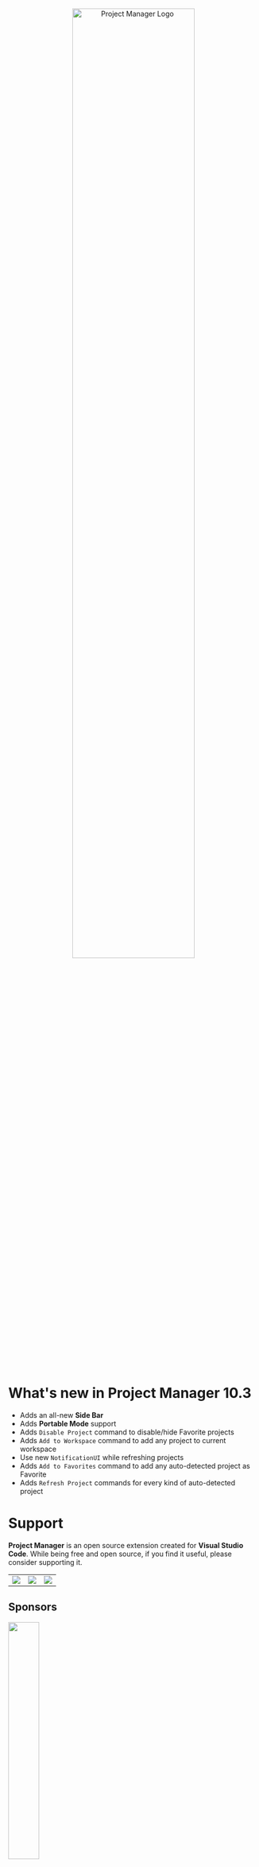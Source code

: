 <p align="center">
  <br />
  <a title="Learn more about Project Manager" href="http://github.com/alefragnani/vscode-project-manager"><img src="https://raw.githubusercontent.com/alefragnani/vscode-project-manager/master/images/vscode-project-manager-logo-readme.png" alt="Project Manager Logo" width="70%" /></a>
</p>

# What's new in Project Manager 10.3

* Adds an all-new **Side Bar**
* Adds **Portable Mode** support
* Adds `Disable Project` command to disable/hide Favorite projects
* Adds `Add to Workspace` command to add any project to current workspace
* Use new `NotificationUI` while refreshing projects
* Adds `Add to Favorites` command to add any auto-detected project as Favorite
* Adds `Refresh Project` commands for every kind of auto-detected project

# Support

**Project Manager** is an open source extension created for **Visual Studio Code**. While being free and open source, if you find it useful, please consider supporting it.

<table align="center" width="60%" border="0">
  <tr>
    <td>
      <a title="Paypal" href="https://www.paypal.com/cgi-bin/webscr?cmd=_donations&business=EP57F3B6FXKTU&lc=US&item_name=Alessandro%20Fragnani&item_number=vscode%20extensions&currency_code=USD&bn=PP%2dDonationsBF%3abtn_donate_SM%2egif%3aNonHosted"><img src="https://www.paypalobjects.com/en_US/i/btn/btn_donate_SM.gif"/></a>
    </td>
    <td>
      <a title="Paypal" href="https://www.paypal.com/cgi-bin/webscr?cmd=_donations&business=EP57F3B6FXKTU&lc=BR&item_name=Alessandro%20Fragnani&item_number=vscode%20extensions&currency_code=BRL&bn=PP%2dDonationsBF%3abtn_donate_SM%2egif%3aNonHosted"><img src="https://www.paypalobjects.com/pt_BR/i/btn/btn_donate_SM.gif"/></a>
    </td>
    <td>
      <a title="Patreon" href="https://www.patreon.com/alefragnani"><img src="https://raw.githubusercontent.com/alefragnani/oss-resources/master/images/button-become-a-patron-rounded-small.png"/></a>
    </td>
  </tr>
</table>

## Sponsors

<a title="Try CodeStream" href="https://codestream.com/?utm_source=vscmarket&utm_medium=banner&utm_campaign=projectmanager"><img src="https://alt-images.codestream.com/codestream_logo_projectmanager.png" width="35%"/></a></br>
Discuss, review, and share code with your team in VS Code. Links discussions about code to your code. Integrates w/ Slack, Jira, Trello, and Live Share.<br> <a title="Try CodeStream" href="https://codestream.com/?utm_source=vscmarket&utm_medium=banner&utm_campaign=projectmanager">Try it free</a>

<br>

# Project Manager

It helps you to easily access your projects, no matter where they are located. _Don't miss that important projects anymore_. You can define your own **Favorite** projects, or choose for auto-detect **VSCode** projects, **Git**, **Mercurial** and **SVN** repositories or **any** folder.

Since version 8 you have a dedicated **Side Bar** for your projects!

Here are some of the features that **Project Manager** provides:

* Save any project as **Favorite**
* Auto-detect **VSCode**, **Git**, **Mercurial** or **SVN** repositiories
* Open projects in the same or new window
* Identify _deleted/renamed_ projects
* A **Status Bar** which identifies the current project
* A dedicated **Side Bar**

# Features

## Available Commands

* `Project Manager: Save Project` Save the current folder as a new project
* `Project Manager: Edit Project` Edit your projects manually (`projects.json`)
* `Project Manager: List Projects to Open` List all saved/detected projects and pick one
* `Project Manager: List Projects to Open in New Window` List all saved/detected projects and pick one to be opened in New Window
* `Project Manager: Refresh Projects` Refresh the cached projects

## Manage your projects

### Save Project

You can save the current project in the manager at any time. You just need to type a name. It even suggests a name to you _automatically_ :)

![Save](https://github.com/alefragnani/vscode-project-manager/raw/master/images/project-manager-save.png)
 
### Edit Projects

For easier customization of your project list, you can edit the `projects.json` file directly inside **Code**. Just execute `Project Manager: Edit Projects` and the `projects.json` file is opened. Simple as this:

```json
[
    {
        "name": "Pascal MI",
        "rootPath": "c:\\PascalProjects\\pascal-menu-insight",
        "paths": [],
        "group": "",
        "enabled": true
    },
    {
        "name": "Bookmarks",
        "rootPath": "$home\\Documents\\GitHub\\vscode-bookmarks",
        "paths": [],
        "group": "",
        "enabled": true
    },
    {
        "name": "Numbered Bookmarks",
        "rootPath": "$home\\Documents\\GitHub\\vscode-numbered-bookmarks",
        "paths": [],
        "group": "",
        "enabled": false
    }
]
```

For now, only `name`, `rootPath`, and `enabled` fields are used.
> Use a special variable called `$home` while defining any `path`. It will be replaced by the HOME folder.

> Projects that are *not* `enabled` will be hidden from project listings until re-enabled.

> Be sure that the JSON file is well-formed. Otherwise, **Project Manager** will not be able to open it, and an error message like this should appear. In this case, you should use the `Open File` button to fix it.

![Corrupted](https://github.com/alefragnani/vscode-project-manager/raw/master/images/project-manager-edit-corrupted-projectsJson.png)

## Access 

### List Projects to Open

Shows your projects and select one to open.

### List Projects to Open in New Window

Just like **List Projects** but always opening in **New Window**.

## Keyboard Focused Users

If you are a keyboard focused user and uses _Vim like_ keyboard navigation, you can navigate thru the project list with your own keybindings. 

Just use the `when` clause `"inProjectManagerList"`, like:

```json
    {
        "key": "ctrl+j",
        "command": "workbench.action.quickOpenSelectNext",
        "when": "inProjectManagerList"
    }
```

## Available Settings

You can choose how your projects are sorted

* `Saved`: The order that you saved the projects
* `Name`: The name that you typed for the project
* `Path`: The full path of the project
* `Recent`: The recently used projects

```json
    "projectManager.sortList": "Name"
```

![List](https://github.com/alefragnani/vscode-project-manager/raw/master/images/project-manager-list-sort-by-name.png)

* Choose if the project list must be grouped by its _kind_ (**Favorites**, **VS Code**, **Git**, **Mercurial** and **SVN**).

```json
    "projectManager.groupList": true
```

* Should the current project be removed from the list? (`false` by default)

```json
    "projectManager.removeCurrentProjectFromList": true
```

* Should identify _invalid paths_ on project list? (`true` by default)

```json 
    "projectManager.checkInvalidPathsBeforeListing": false
```

* Filter Projects Through Full Path (`false` by default)

```json 
    "projectManager.filterOnFullPath": true
```

* Custom projects file (`projects.json`) location

If you intend to _share_ projects between  **Stable** and **Insider** installations, or if you store your settings in different locations (cloud services), you can indicate an _alternative_ location for the `projects.json` file.

```json
    "projectManager.projectsLocation": "C\\Users\\myUser\\AppData\\Roaming\\Code\\User"
```

* Automatic Detection of Projects (**VSCode** ![vscode](https://github.com/alefragnani/vscode-project-manager/raw/master/images/ico_file_code.png), **Git** ![git](https://github.com/alefragnani/vscode-project-manager/raw/master/images/ico_git_branch.png), **Mercurial** ![git](https://github.com/alefragnani/vscode-project-manager/raw/master/images/ico_git_branch.png) and **SVN** ![svn](https://github.com/alefragnani/vscode-project-manager/raw/master/images/ico_svn.png))

```json
    "projectManager.git.baseFolders": [
        "c:\\Projects\\code",
        "d:\\MoreProjects\\code-testing",
        "$home\\personal-coding"
    ]
```
> Define the folders which contains the projects

```json
    "projectManager.git.ignoredFolders": [
        "node_modules", 
        "out", 
        "typings", 
        "test"
    ],
```
> Define which folders should be ignored (inside the BaseFolders)

```json
    "projectManager.git.maxDepthRecursion": 4
```
> Define how deeps it should search for projects

* Cache automatically detected projects (`true` by default)

```json 
    "projectManager.cacheProjectsBetweenSessions": false
```

* Display the Project Name in Status Bar (`true` by default)

```json 
    "projectManager.showProjectNameInStatusBar": true
```
![Save](https://github.com/alefragnani/vscode-project-manager/raw/master/images/project-manager-statusbar.png) 

* Open projects in _New Window_ when clicking in status bar (`false` by default)

```json 
    "projectManager.openInNewWindowWhenClickingInStatusBar": true
```

## Side Bar

The **Projects** are now presented id its own **Side Bar**, giving you more free space in your Explorer bar. You will have a few extra commands available:
* Open a project, simply clicking in the project item
* Open a project in a New Window, right clicking in the project item
* Add a project to the current Workspace

![Side Bar](https://github.com/alefragnani/vscode-project-manager/raw/master/images/vscode-project-manager-activity-bar.gif)

## Installation and Configuration

You should follow the oficial documentation to:

- [Install the extension](https://code.visualstudio.com/docs/editor/extension-gallery)
- [Modify its settings](https://code.visualstudio.com/docs/getstarted/settings)

# License

[MIT](https://github.com/alefragnani/vscode-project-manager/blob/master/LICENSE.md) &copy; Alessandro Fragnani
